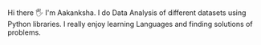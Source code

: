 Hi there 🖐 I'm Aakanksha.
I do Data Analysis of different datasets using Python libraries. I really enjoy learning Languages and finding solutions of problems.
